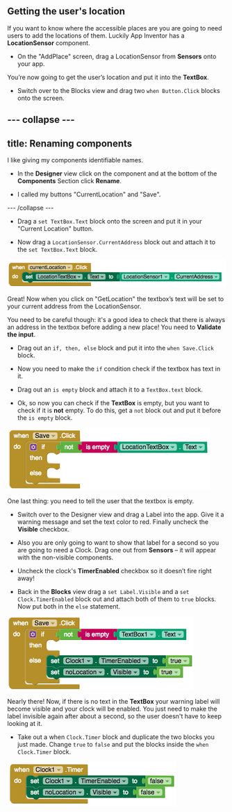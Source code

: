 ## Getting the user's location

If you want to know where the accessible places are you are going to need users to add the locations of them. Luckily App Inventor has a **LocationSensor** component.

+ On the "AddPlace" screen, drag a LocationSensor from **Sensors** onto your app.

You’re now going to get the user’s location and put it into the **TextBox**.

+ Switch over to the Blocks view and drag two `when Button.Click` blocks onto the screen.

--- collapse ---
---
title: Renaming components
---

I like giving my components identifiable names. 

+ In the **Designer** view click on the component and at the bottom of the **Components** Section click **Rename**. 

+ I called my buttons "CurrentLocation" and "Save".

--- /collapse ---

+ Drag a `set TextBox.Text` block onto the screen and put it in your "Current Location" button.

+ Now drag a `LocationSensor.CurrentAddress` block out and attach it to the `set TextBox.Text` block.

![](images/getUserLocation.png)

Great! Now when you click on "GetLocation" the textbox’s text will be set to your current address from the LocationSensor.

You need to be careful though: it's a good idea to check that there is always an address in the textbox before adding a new place! You need to **Validate the input**.

+ Drag out an `if, then, else` block and put it into the `when Save.Click` block.

+ Now you need to make the `if` condition check if the textbox has text in it.

+ Drag out an `is empty` block and attach it to a `TextBox.text` block.

+ Ok, so now you can check if the **TextBox** is empty, but you want to check if it is **not** empty. To do this, get a `not` block out and put it before the `is empty` block.

![](images/checkIfTextBoxEmpty.png)

One last thing: you need to tell the user that the textbox is empty.

+ Switch over to the Designer view and drag a Label into the app. Give it a warning message and set the text color to red. Finally uncheck the **Visible** checkbox.

+ Also you are only going to want to show that label for a second so you are going to need a Clock. Drag one out from **Sensors** – it will appear with the non-visible components. 

+ Uncheck the clock's **TimerEnabled** checkbox so it doesn’t fire right away!

+ Back in the **Blocks** view drag a `set Label.Visible` and a `set Clock.TimerEnabled` block out and attach both of them to `true` blocks. Now put both in the `else` statement.

![](images/saveClickElse.png)

Nearly there! Now, if there is no text in the **TextBox** your warning label will become visible and your clock will be enabled. You just need to make the label invisible again after about a second, so the user doesn't have to keep looking at it.

+ Take out a when `Clock.Timer` block and duplicate the two blocks you just made. Change `true` to `false` and put the blocks inside the `when Clock.Timer` block.

![](images/hideLabel.png)


